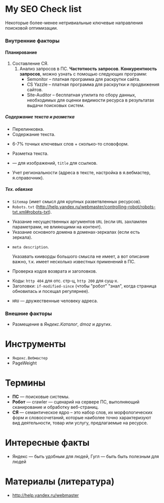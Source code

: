 # My SEO Check list

Некоторые более-менее нетривиальные ключевые направления поисковой оптимизации.

### Внутренние факторы

#### Планирование
1. Составление СЯ.
    1. Анализ запросов в ПС.
       **Частотность запросов**.
       **Конкурентность запросов**, можно узнать с помощью следующих программ:
        - Semonitor – платная программа для раскрутки сайта.
        - СS Yazzle – платная программа для раскрутки и продвижения сайтов.
        - Site-Auditor – бесплатная утилита по сбору данных, необходимых для оценки видимости ресурса в результатах выдачи поисковых систем.

##### Содержание текста и разметка
* Перелинковка.
* Содержание текста.
 - 6-7% точных ключевых слов + сколько-то словоформ.
* Разметка текста.
 - — для изображений, `title` для ссылков.
* Учет региональности (адреса в тексте, настройка в я.вебмастер, я.справочник).

##### Тех. обвязка
* `Sitemap` (имет смысл для крупных разветвленных ресурсов).
* `Robots.txt` (http://help.yandex.ru/webmaster/controlling-robot/robots-txt.xml#robots-txt).
 - Указание несущественных аргументов `URL` (если `URL` захламлен параметрами, не влияющими на контент).
 - Указание основного домена в доменах-зеркалах (если есть зеркала).
* `meta description`.
  
  Указавать кииворды большого смысла не имеет, а вот описание важно, т.к. имеет несколько известных применений в ПС.
* Проверка кодов возврата и заголовков.
 - Коды: `http 404` для отс. стр-ц, `http 200` для сущ-х.
 - Заголовки: `if-modified-since` (чтобы "робот" "знал", когда страница обновилась и посещал регулярнее).
* `HRU` — дружественные человеку адреса.

### Внешние факторы
* Размещение в *Яндекс.Каталог*, *dmoz* и других.

# Инструменты
* `Яндекс.Вебмастер`
* PageWeight

# Термины
* **ПС** — поисковые системы.
* **Робот** — crawler — сценарий на сервере ПС, выполняющий сканирование и обработку веб-страниц.
* **СЯ** — семантическое ядро – это набор слов, их морфологических форм и словосочетаний, которые наиболее точно характеризуют вид деятельности, товар или услугу, предлагаемые на ресурсе.

# Интересные факты
* Яндекс — быть удобным для людей, Гугл — быть быть полезным для людей

# Материалы (литература)
* http://help.yandex.ru/webmaster
